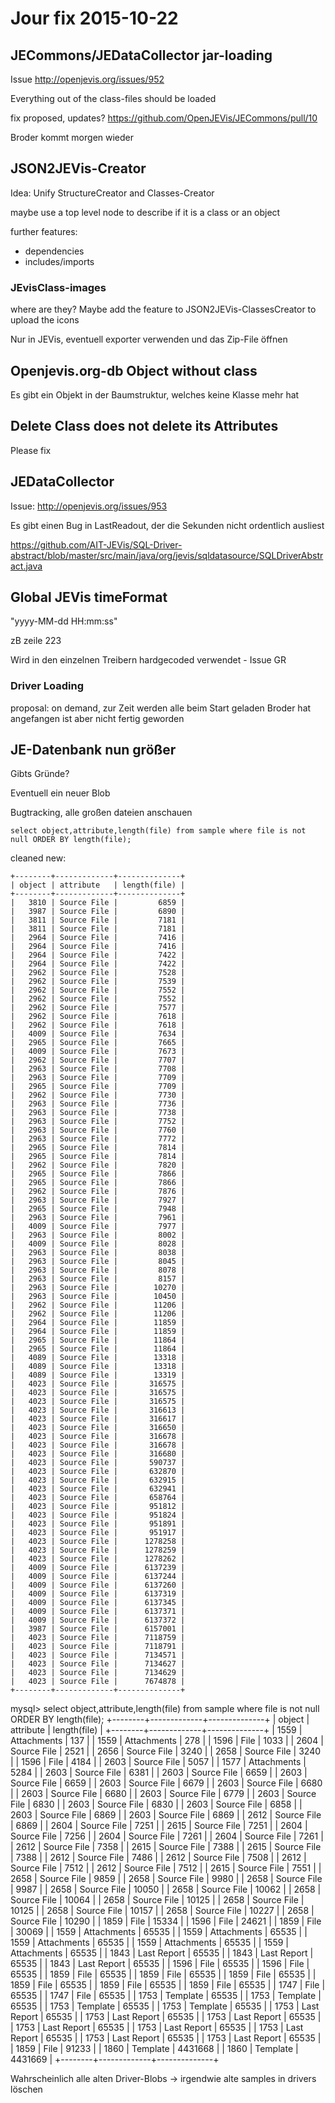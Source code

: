 # Jour fix 2015-10-22

## JECommons/JEDataCollector jar-loading
Issue http://openjevis.org/issues/952

Everything out of the class-files should be loaded

fix proposed, updates?
https://github.com/OpenJEVis/JECommons/pull/10

Broder kommt morgen wieder


## JSON2JEVis-Creator
Idea: Unify StructureCreator and Classes-Creator

maybe use a top level node to describe if it is a class or an object

further features:
- dependencies
- includes/imports


### JEvisClass-images
where are they? Maybe add the feature to JSON2JEVis-ClassesCreator to upload the icons

Nur in JEVis, eventuell exporter verwenden und das Zip-File öffnen


## Openjevis.org-db Object without class
Es gibt ein Objekt in der Baumstruktur, welches keine Klasse mehr hat


## Delete Class does not delete its Attributes
Please fix


## JEDataCollector 
Issue: http://openjevis.org/issues/953

Es gibt einen Bug in LastReadout, der die Sekunden nicht ordentlich ausliest

https://github.com/AIT-JEVis/SQL-Driver-abstract/blob/master/src/main/java/org/jevis/sqldatasource/SQLDriverAbstract.java


## Global JEVis timeFormat
"yyyy-MM-dd HH:mm:ss"

zB zeile 223

Wird in den einzelnen Treibern hardgecoded verwendet - Issue GR


### Driver Loading
proposal: on demand, zur Zeit werden alle beim Start geladen
Broder hat angefangen ist aber nicht fertig geworden


## JE-Datenbank nun größer
Gibts Gründe?

Eventuell ein neuer Blob

Bugtracking, alle großen dateien anschauen
```
select object,attribute,length(file) from sample where file is not null ORDER BY length(file);
```

cleaned new:
```
+--------+-------------+--------------+
| object | attribute   | length(file) |
+--------+-------------+--------------+
|   3810 | Source File |         6859 |
|   3987 | Source File |         6890 |
|   3811 | Source File |         7181 |
|   3811 | Source File |         7181 |
|   2964 | Source File |         7416 |
|   2964 | Source File |         7416 |
|   2964 | Source File |         7422 |
|   2964 | Source File |         7422 |
|   2962 | Source File |         7528 |
|   2962 | Source File |         7539 |
|   2962 | Source File |         7552 |
|   2962 | Source File |         7552 |
|   2962 | Source File |         7577 |
|   2962 | Source File |         7618 |
|   2962 | Source File |         7618 |
|   4009 | Source File |         7634 |
|   2965 | Source File |         7665 |
|   4009 | Source File |         7673 |
|   2962 | Source File |         7707 |
|   2963 | Source File |         7708 |
|   2963 | Source File |         7709 |
|   2965 | Source File |         7709 |
|   2962 | Source File |         7730 |
|   2963 | Source File |         7736 |
|   2963 | Source File |         7738 |
|   2963 | Source File |         7752 |
|   2963 | Source File |         7760 |
|   2963 | Source File |         7772 |
|   2965 | Source File |         7814 |
|   2965 | Source File |         7814 |
|   2962 | Source File |         7820 |
|   2965 | Source File |         7866 |
|   2965 | Source File |         7866 |
|   2962 | Source File |         7876 |
|   2963 | Source File |         7927 |
|   2965 | Source File |         7948 |
|   2963 | Source File |         7961 |
|   4009 | Source File |         7977 |
|   2963 | Source File |         8002 |
|   4009 | Source File |         8028 |
|   2963 | Source File |         8038 |
|   2963 | Source File |         8045 |
|   2963 | Source File |         8078 |
|   2963 | Source File |         8157 |
|   2963 | Source File |        10270 |
|   2963 | Source File |        10450 |
|   2962 | Source File |        11206 |
|   2962 | Source File |        11206 |
|   2964 | Source File |        11859 |
|   2964 | Source File |        11859 |
|   2965 | Source File |        11864 |
|   2965 | Source File |        11864 |
|   4089 | Source File |        13318 |
|   4089 | Source File |        13318 |
|   4089 | Source File |        13319 |
|   4023 | Source File |       316575 |
|   4023 | Source File |       316575 |
|   4023 | Source File |       316575 |
|   4023 | Source File |       316613 |
|   4023 | Source File |       316617 |
|   4023 | Source File |       316650 |
|   4023 | Source File |       316678 |
|   4023 | Source File |       316678 |
|   4023 | Source File |       316680 |
|   4023 | Source File |       590737 |
|   4023 | Source File |       632870 |
|   4023 | Source File |       632915 |
|   4023 | Source File |       632941 |
|   4023 | Source File |       658764 |
|   4023 | Source File |       951812 |
|   4023 | Source File |       951824 |
|   4023 | Source File |       951891 |
|   4023 | Source File |       951917 |
|   4023 | Source File |      1278258 |
|   4023 | Source File |      1278259 |
|   4023 | Source File |      1278262 |
|   4009 | Source File |      6137239 |
|   4009 | Source File |      6137244 |
|   4009 | Source File |      6137260 |
|   4009 | Source File |      6137319 |
|   4009 | Source File |      6137345 |
|   4009 | Source File |      6137371 |
|   4009 | Source File |      6137372 |
|   3987 | Source File |      6157001 |
|   4023 | Source File |      7118759 |
|   4023 | Source File |      7118791 |
|   4023 | Source File |      7134571 |
|   4023 | Source File |      7134627 |
|   4023 | Source File |      7134629 |
|   4023 | Source File |      7674878 |
+--------+-------------+--------------+
```


mysql> select object,attribute,length(file) from sample where file is not null ORDER BY length(file);
+--------+-------------+--------------+
| object | attribute   | length(file) |
+--------+-------------+--------------+
|   1559 | Attachments |          137 |
|   1559 | Attachments |          278 |
|   1596 | File        |         1033 |
|   2604 | Source File |         2521 |
|   2656 | Source File |         3240 |
|   2658 | Source File |         3240 |
|   1596 | File        |         4184 |
|   2603 | Source File |         5057 |
|   1577 | Attachments |         5284 |
|   2603 | Source File |         6381 |
|   2603 | Source File |         6659 |
|   2603 | Source File |         6659 |
|   2603 | Source File |         6679 |
|   2603 | Source File |         6680 |
|   2603 | Source File |         6680 |
|   2603 | Source File |         6779 |
|   2603 | Source File |         6830 |
|   2603 | Source File |         6830 |
|   2603 | Source File |         6858 |
|   2603 | Source File |         6869 |
|   2603 | Source File |         6869 |
|   2612 | Source File |         6869 |
|   2604 | Source File |         7251 |
|   2615 | Source File |         7251 |
|   2604 | Source File |         7256 |
|   2604 | Source File |         7261 |
|   2604 | Source File |         7261 |
|   2612 | Source File |         7358 |
|   2615 | Source File |         7388 |
|   2615 | Source File |         7388 |
|   2612 | Source File |         7486 |
|   2612 | Source File |         7508 |
|   2612 | Source File |         7512 |
|   2612 | Source File |         7512 |
|   2615 | Source File |         7551 |
|   2658 | Source File |         9859 |
|   2658 | Source File |         9980 |
|   2658 | Source File |         9987 |
|   2658 | Source File |        10050 |
|   2658 | Source File |        10062 |
|   2658 | Source File |        10064 |
|   2658 | Source File |        10125 |
|   2658 | Source File |        10125 |
|   2658 | Source File |        10157 |
|   2658 | Source File |        10227 |
|   2658 | Source File |        10290 |
|   1859 | File        |        15334 |
|   1596 | File        |        24621 |
|   1859 | File        |        30069 |
|   1559 | Attachments |        65535 |
|   1559 | Attachments |        65535 |
|   1559 | Attachments |        65535 |
|   1559 | Attachments |        65535 |
|   1559 | Attachments |        65535 |
|   1843 | Last Report |        65535 |
|   1843 | Last Report |        65535 |
|   1843 | Last Report |        65535 |
|   1596 | File        |        65535 |
|   1596 | File        |        65535 |
|   1859 | File        |        65535 |
|   1859 | File        |        65535 |
|   1859 | File        |        65535 |
|   1859 | File        |        65535 |
|   1859 | File        |        65535 |
|   1859 | File        |        65535 |
|   1747 | File        |        65535 |
|   1747 | File        |        65535 |
|   1753 | Template    |        65535 |
|   1753 | Template    |        65535 |
|   1753 | Template    |        65535 |
|   1753 | Template    |        65535 |
|   1753 | Last Report |        65535 |
|   1753 | Last Report |        65535 |
|   1753 | Last Report |        65535 |
|   1753 | Last Report |        65535 |
|   1753 | Last Report |        65535 |
|   1753 | Last Report |        65535 |
|   1753 | Last Report |        65535 |
|   1753 | Last Report |        65535 |
|   1859 | File        |        91233 |
|   1860 | Template    |      4431668 |
|   1860 | Template    |      4431669 |
+--------+-------------+--------------+

Wahrscheinlich alle alten Driver-Blobs -> irgendwie alte samples in drivers löschen

